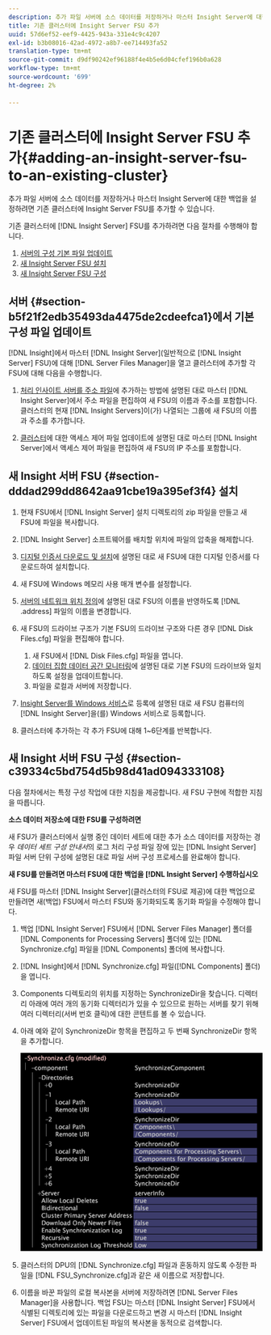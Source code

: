 ```yaml
---
description: 추가 파일 서버에 소스 데이터를 저장하거나 마스터 Insight Server에 대한 백업을 설정하려면 기존 클러스터에 Insight Server FSU를 추가할 수 있습니다.
title: 기존 클러스터에 Insight Server FSU 추가
uuid: 57d6ef52-eef9-4425-943a-331e4c9c4207
exl-id: b3b08016-42ad-4972-a8b7-ee714493fa52
translation-type: tm+mt
source-git-commit: d9df90242ef96188f4e4b5e6d04cfef196b0a628
workflow-type: tm+mt
source-wordcount: '699'
ht-degree: 2%

---
```


# 기존 클러스터에 Insight Server FSU 추가{#adding-an-insight-server-fsu-to-an-existing-cluster}

추가 파일 서버에 소스 데이터를 저장하거나 마스터 Insight Server에 대한 백업을 설정하려면 기존 클러스터에 Insight Server FSU를 추가할 수 있습니다.

기존 클러스터에 [!DNL Insight Server] FSU를 추가하려면 다음 절차를 수행해야 합니다.

1. [서버의 구성 기본 파일 업데이트](../../../../../home/c-inst-svr/c-install-ins-svr/c-ins-svr-clstrs/c-add-ins-svrs-ex-clstr/c-add-fsu-ex-clstr.md#section-b5f21f2edb35493da4475de2cdeefca1)
1. [새 Insight Server FSU 설치](../../../../../home/c-inst-svr/c-install-ins-svr/c-ins-svr-clstrs/c-add-ins-svrs-ex-clstr/c-add-fsu-ex-clstr.md#section-dddad299dd8642aa91cbe19a395ef3f4)
1. [새 Insight Server FSU 구성](../../../../../home/c-inst-svr/c-install-ins-svr/c-ins-svr-clstrs/c-add-ins-svrs-ex-clstr/c-add-fsu-ex-clstr.md#section-c39334c5bd754d5b98d41ad094333108)

## 서버 {#section-b5f21f2edb35493da4475de2cdeefca1}에서 기본 구성 파일 업데이트

[!DNL Insight]에서 마스터 [!DNL Insight Server](일반적으로 [!DNL Insight Server] FSU)에 대해 [!DNL Server Files Manager]을 열고 클러스터에 추가할 각 FSU에 대해 다음을 수행합니다.

1. [처리 인사이트 서버를 주소 파일](../../../../../home/c-inst-svr/c-install-ins-svr/c-ins-svr-clstrs/c-inst-ins-svr-clstr/c-inst-proc-clstr/c-config-mstr-ins-svr-clstr.md#section-2fe5298180164e8dbaa59ea6b6ff682d)에 추가하는 방법에 설명된 대로 마스터 [!DNL Insight Server]에서 주소 파일을 편집하여 새 FSU의 이름과 주소를 포함합니다. 클러스터의 현재 [!DNL Insight Servers]이(가) 나열되는 그룹에 새 FSU의 이름과 주소를 추가합니다.

1. [클러스터](../../../../../home/c-inst-svr/c-install-ins-svr/c-ins-svr-clstrs/c-inst-ins-svr-clstr/c-inst-proc-clstr/c-config-mstr-ins-svr-clstr.md#section-fce1367d92a445168c35e9ca506e7d6b)에 대한 액세스 제어 파일 업데이트에 설명된 대로 마스터 [!DNL Insight Server]에서 액세스 제어 파일을 편집하여 새 FSU의 IP 주소를 포함합니다.

## 새 Insight 서버 FSU {#section-dddad299dd8642aa91cbe19a395ef3f4} 설치

1. 현재 FSU에서 [!DNL Insight Server] 설치 디렉토리의 zip 파일을 만들고 새 FSU에 파일을 복사합니다.
1. [!DNL Insight Server] 소프트웨어를 배치할 위치에 파일의 압축을 해제합니다.
1. [디지털 인증서 다운로드 및 설치](../../../../../home/c-inst-svr/c-install-ins-svr/t-install-proc-inst-svr-dpu/c-dnld-dgtl-cert/c-dnld-dgtl-cert.md#concept-4f79c240492f4e52b6375b4b3bbefa17)에 설명된 대로 새 FSU에 대한 디지털 인증서를 다운로드하여 설치합니다.
1. 새 FSU에 Windows 메모리 사용 매개 변수를 설정합니다.
1. [서버의 네트워크 위치 정의](../../../../../home/c-inst-svr/c-install-ins-svr/t-install-proc-inst-svr-dpu/c-svrs-ntwk-loc/c-svrs-ntwk-loc.md#concept-87dd2aa3448c415ca1285bc445a8c649)에 설명된 대로 FSU의 이름을 반영하도록 [!DNL .address] 파일의 이름을 변경합니다.

1. 새 FSU의 드라이브 구조가 기본 FSU의 드라이브 구조와 다른 경우 [!DNL Disk Files.cfg] 파일을 편집해야 합니다.

   1. 새 FSU에서 [!DNL Disk Files.cfg] 파일을 엽니다.
   1. [데이터 집합 데이터 공간 모니터링](../../../../../home/c-inst-svr/c-admin-inst-svr/c-mntr-disk-spc/t-mntr-dtst-data-spc.md#task-6223fa2c718845678824a0a96df96a03)에 설명된 대로 기본 FSU의 드라이브와 일치하도록 설정을 업데이트합니다.
   1. 파일을 로컬과 서버에 저장합니다.

1. [Insight Server를 Windows 서비스](../../../../../home/c-inst-svr/c-install-ins-svr/t-install-proc-inst-svr-dpu/c-reg-wdws-svc.md#concept-f2c7aa891d544a2595aa01d0d796a540)로 등록에 설명된 대로 새 FSU 컴퓨터의 [!DNL Insight Server]을(를) Windows 서비스로 등록합니다.

1. 클러스터에 추가하는 각 추가 FSU에 대해 1~6단계를 반복합니다.

## 새 Insight 서버 FSU 구성 {#section-c39334c5bd754d5b98d41ad094333108}

다음 절차에서는 특정 구성 작업에 대한 지침을 제공합니다. 새 FSU 구현에 적합한 지침을 따릅니다.

**소스 데이터 저장소에 대한 FSU를 구성하려면**

새 FSU가 클러스터에서 실행 중인 데이터 세트에 대한 추가 소스 데이터를 저장하는 경우 *데이터 세트 구성 안내서*&#x200B;의 로그 처리 구성 파일 장에 있는 [!DNL Insight Server] 파일 서버 단위 구성에 설명된 대로 파일 서버 구성 프로세스를 완료해야 합니다.

**새 FSU를 만들려면 마스터 FSU에 대한 백업을  [!DNL Insight Server] 수행하십시오**

새 FSU를 마스터 [!DNL Insight Server](클러스터의 FSU로 제공)에 대한 백업으로 만들려면 새(백업) FSU에서 마스터 FSU와 동기화되도록 동기화 파일을 수정해야 합니다.

1. 백업 [!DNL Insight Server] FSU에서 [!DNL Server Files Manager] 폴더를 [!DNL Components for Processing Servers] 폴더에 있는 [!DNL Synchronize.cfg] 파일을 [!DNL Components] 폴더에 복사합니다.

1. [!DNL Insight]에서 [!DNL Synchronize.cfg] 파일([!DNL Components] 폴더)을 엽니다.

1. Components 디렉토리의 위치를 지정하는 SynchronizeDir을 찾습니다. 디렉터리 아래에 여러 개의 동기화 디렉터리가 있을 수 있으므로 원하는 서버를 찾기 위해 여러 디렉터리(서버 번호 클릭)에 대한 콘텐트를 볼 수 있습니다.
1. 아래 예와 같이 SynchronizeDir 항목을 편집하고 두 번째 SynchronizeDir 항목을 추가합니다.

   ![](assets/cfg_cluster_SynchronizeDirEditComponents.png)

1. 클러스터의 DPU의 [!DNL Synchronize.cfg] 파일과 혼동하지 않도록 수정한 파일을 [!DNL FSU_Synchronize.cfg]과 같은 새 이름으로 저장합니다.

1. 이름을 바꾼 파일의 로컬 복사본을 서버에 저장하려면 [!DNL Server Files Manager]을 사용합니다. 백업 FSU는 마스터 [!DNL Insight Server] FSU에서 식별된 디렉토리에 있는 파일을 다운로드하고 변경 시 마스터 [!DNL Insight Server] FSU에서 업데이트된 파일의 복사본을 동적으로 검색합니다.
